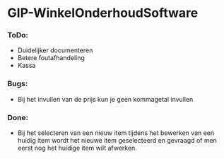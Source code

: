 # GIP-WinkelOnderhoudSoftware
### ToDo:

- Duidelijker documenteren
- Betere foutafhandeling
- Kassa

### Bugs: 

- Bij het invullen van de prijs kun je geen kommagetal invullen


### Done:

- Bij het selecteren van een nieuw item tijdens het bewerken van een huidig item wordt het nieuwe item geselecteerd en gevraagd of men eerst nog het huidige item wilt afwerken.